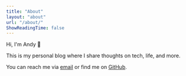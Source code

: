 ```yaml
---
title: "About"
layout: "about"
url: "/about/"
ShowReadingTime: false
---
```


Hi, I'm Andy 👋  

This is my personal blog where I share thoughts on tech, life, and more.  

You can reach me via [email](mailto:goodishbags@gmail.com) or find me on [GitHub](https://github.com/goodishbags).